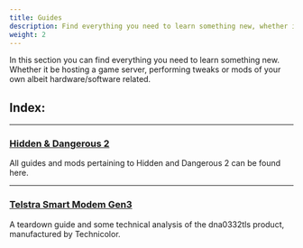 ```yaml
---
title: Guides
description: Find everything you need to learn something new, whether it be hosting a game server, performing tweaks or mods of your own on something hardware/software related right here.
weight: 2
---
```


In this section you can find everything you need to learn something new. Whether it be hosting a game server, performing tweaks or mods of your own albeit hardware/software related.

## Index:

---

### [Hidden & Dangerous 2](/guides/hd2)  
All guides and mods pertaining to Hidden and Dangerous 2 can be found here.

---

### [Telstra Smart Modem Gen3](/guides/dna0332tls)  
A teardown guide and some technical analysis of the dna0332tls product, manufactured by Technicolor.

